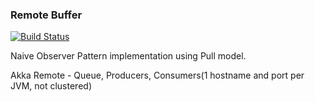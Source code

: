 
### Remote Buffer

[![Build Status](https://travis-ci.org/notvitor/remote-buffer.svg)](https://travis-ci.org/notvitor/remote-buffer)

Naive Observer Pattern implementation using Pull model.

Akka Remote - Queue, Producers, Consumers(1 hostname and port per JVM, not clustered)
